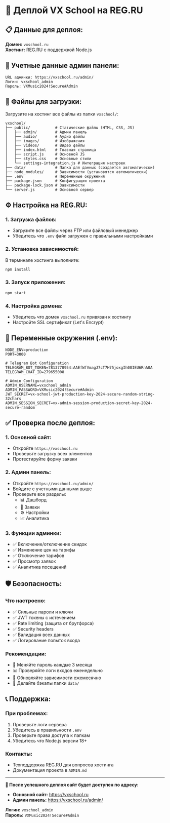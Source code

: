 # 🚀 Деплой VX School на REG.RU

## 📋 Данные для деплоя:

**Домен:** `vxschool.ru`  
**Хостинг:** REG.RU с поддержкой Node.js

## 🔐 Учетные данные админ панели:

```
URL админки: https://vxschool.ru/admin/
Логин: vxschool_admin
Пароль: VXMusic2024!Secure#Admin
```

## 📁 Файлы для загрузки:

Загрузите на хостинг все файлы из папки `vxschool/`:

```
vxschool/
├── public/           # Статические файлы (HTML, CSS, JS)
│   ├── admin/        # Админ панель
│   ├── audio/        # Аудио файлы
│   ├── images/       # Изображения
│   ├── videos/       # Видео файлы
│   ├── index.html    # Главная страница
│   ├── script.js     # Основной JS
│   ├── styles.css    # Основные стили
│   └── settings-integration.js # Интеграция настроек
├── data/             # Папка для данных (создается автоматически)
├── node_modules/     # Зависимости (установятся автоматически)
├── .env              # Переменные окружения
├── package.json      # Конфигурация проекта
├── package-lock.json # Зависимости
└── server.js         # Основной сервер
```

## ⚙️ Настройка на REG.RU:

### 1. Загрузка файлов:
- Загрузите все файлы через FTP или файловый менеджер
- Убедитесь что `.env` файл загружен с правильными настройками

### 2. Установка зависимостей:
В терминале хостинга выполните:
```bash
npm install
```

### 3. Запуск приложения:
```bash
npm start
```

### 4. Настройка домена:
- Убедитесь что домен `vxschool.ru` привязан к хостингу
- Настройте SSL сертификат (Let's Encrypt)

## 🔧 Переменные окружения (.env):

```env
NODE_ENV=production
PORT=3000

# Telegram Bot Configuration
TELEGRAM_BOT_TOKEN=7813770954:AAEfWfVmagJ7cT7H75joxgIh08IEU6RnA0A
TELEGRAM_CHAT_ID=279655008

# Admin Configuration
ADMIN_USERNAME=vxschool_admin
ADMIN_PASSWORD=VXMusic2024!Secure#Admin
JWT_SECRET=vx-school-jwt-production-key-2024-secure-random-string-32chars
ADMIN_SESSION_SECRET=vx-admin-session-production-secret-key-2024-secure-random
```

## ✅ Проверка после деплоя:

### 1. Основной сайт:
- Откройте `https://vxschool.ru`
- Проверьте загрузку всех элементов
- Протестируйте форму заявки

### 2. Админ панель:
- Откройте `https://vxschool.ru/admin/`
- Войдите с учетными данными выше
- Проверьте все разделы:
  - 📊 Дашборд
  - 📧 Заявки
  - ⚙️ Настройки
  - 📈 Аналитика

### 3. Функции админки:
- ✅ Включение/отключение скидок
- ✅ Изменение цен на тарифы
- ✅ Отключение тарифов
- ✅ Просмотр заявок
- ✅ Аналитика посещений

## 🛡️ Безопасность:

### Что настроено:
- ✅ Сильные пароли и ключи
- ✅ JWT токены с истечением
- ✅ Rate limiting (защита от брутфорса)
- ✅ Security headers
- ✅ Валидация всех данных
- ✅ Логирование попыток входа

### Рекомендации:
- 🔐 Меняйте пароль каждые 3 месяца
- 📊 Проверяйте логи входов еженедельно
- 🔄 Обновляйте зависимости ежемесячно
- 💾 Делайте бэкапы папки `data/`

## 📞 Поддержка:

### При проблемах:
1. Проверьте логи сервера
2. Убедитесь в правильности `.env`
3. Проверьте права доступа к папкам
4. Убедитесь что Node.js версии 18+

### Контакты:
- Техподдержка REG.RU для вопросов хостинга
- Документация проекта в `ADMIN.md`

---

**🎉 После успешного деплоя сайт будет доступен по адресу:**
- **Основной сайт:** https://vxschool.ru
- **Админ панель:** https://vxschool.ru/admin/

**Логин:** `vxschool_admin`  
**Пароль:** `VXMusic2024!Secure#Admin`